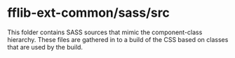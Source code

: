 # fflib-ext-common/sass/src

This folder contains SASS sources that mimic the component-class hierarchy. These files
are gathered in to a build of the CSS based on classes that are used by the build.
